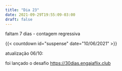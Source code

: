 ```yaml
---
title: "Dia 23"
date: 2021-09-29T19:55:09-03:00
draft: false
---
```


faltam 7 dias - contagem regressiva


{{< countdown id="suspense" date="10/06/2021" >}}

atualização 06/10:

foi lançado o desafio https://30dias.engajaflix.club